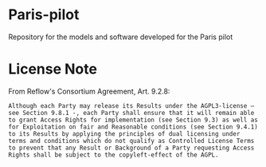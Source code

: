 # Paris-pilot
Repository for the models and software developed for the Paris pilot

# License Note
From Reflow's Consortium Agreement, Art. 9.2.8:

`
Although each Party may release its Results under the AGPL3-license – see Section 9.8.1 -, each Party shall ensure that it will remain able to grant Access Rights for implementation (see Section 9.3) as well as for Exploitation on fair and Reasonable conditions (see Section 9.4.1) to its Results by applying the principles of dual licensing under terms and conditions which do not qualify as Controlled License Terms to prevent that any Result or Background of a Party requesting Access Rights shall be subject to the copyleft-effect of the AGPL.
`
